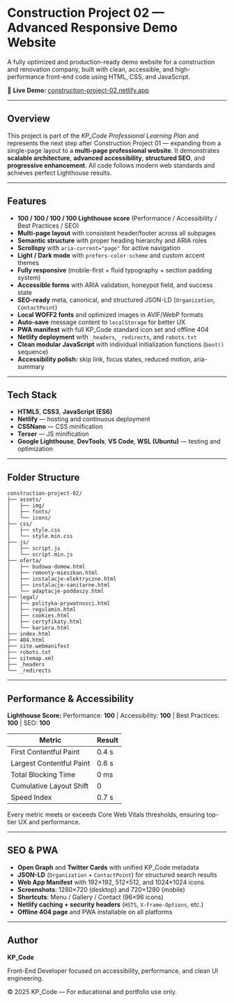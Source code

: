 # Construction Project 02 — Advanced Responsive Demo Website

A fully optimized and production-ready demo website for a construction and renovation company, built with clean, accessible, and high-performance front-end code using HTML, CSS, and JavaScript.

🔗 **Live Demo:** [construction-project-02.netlify.app](https://construction-project-02.netlify.app)

---

## Overview

This project is part of the _KP_Code Professional Learning Plan_ and represents the next step after Construction Project 01 — expanding from a single-page layout to a **multi-page professional website**.
It demonstrates **scalable architecture**, **advanced accessibility**, **structured SEO**, and **progressive enhancement**.
All code follows modern web standards and achieves perfect Lighthouse results.

---

## Features

- **100 / 100 / 100 / 100 Lighthouse score** (Performance / Accessibility / Best Practices / SEO)
- **Multi-page layout** with consistent header/footer across all subpages
- **Semantic structure** with proper heading hierarchy and ARIA roles
- **Scrollspy** with `aria-current="page"` for active navigation
- **Light / Dark mode** with `prefers-color-scheme` and custom accent themes
- **Fully responsive** (mobile-first + fluid typography + section padding system)
- **Accessible forms** with ARIA validation, honeypot field, and success state
- **SEO-ready** meta, canonical, and structured JSON-LD (`Organization`, `ContactPoint`)
- **Local WOFF2 fonts** and optimized images in AVIF/WebP formats
- **Auto-save** message content to `localStorage` for better UX
- **PWA manifest** with full KP_Code standard icon set and offline 404
- **Netlify deployment** with `_headers`, `_redirects`, and `robots.txt`
- **Clean modular JavaScript** with individual initialization functions (`boot()` sequence)
- **Accessibility polish:** skip link, focus states, reduced motion, aria-summary

---

## Tech Stack

- **HTML5**, **CSS3**, **JavaScript (ES6)**
- **Netlify** — hosting and continuous deployment
- **CSSNano** — CSS minification
- **Terser** — JS minification
- **Google Lighthouse**, **DevTools**, **VS Code**, **WSL (Ubuntu)** — testing and optimization

---

## Folder Structure

```text
construction-project-02/
├── assets/
│   ├── img/
│   ├── fonts/
│   └── icons/
├── css/
│   ├── style.css
│   └── style.min.css
├── js/
│   ├── script.js
│   └── script.min.js
├── oferta/
│   ├── budowa-domow.html
│   ├── remonty-mieszkan.html
│   ├── instalacje-elektryczne.html
│   ├── instalacje-sanitarne.html
│   └── adaptacje-poddaszy.html
├── legal/
│   ├── polityka-prywatnosci.html
│   ├── regulamin.html
│   ├── cookies.html
│   ├── certyfikaty.html
│   └── kariera.html
├── index.html
├── 404.html
├── site.webmanifest
├── robots.txt
├── sitemap.xml
├── _headers
└── _redirects
```
---

## Performance & Accessibility

**Lighthouse Score:**
Performance: **100** | Accessibility: **100** | Best Practices: **100** | SEO: **100**

| Metric                   | Result |
| ------------------------ | ------ |
| First Contentful Paint   | 0.4 s  |
| Largest Contentful Paint | 0.6 s  |
| Total Blocking Time      | 0 ms   |
| Cumulative Layout Shift  | 0      |
| Speed Index              | 0.7 s  |

Every metric meets or exceeds Core Web Vitals thresholds, ensuring top-tier UX and performance.

---

## SEO & PWA

- **Open Graph** and **Twitter Cards** with unified KP_Code metadata
- **JSON-LD** (`Organization` + `ContactPoint`) for structured search results
- **Web App Manifest** with 192×192, 512×512, and 1024×1024 icons
- **Screenshots**: 1280×720 (desktop) and 720×1280 (mobile)
- **Shortcuts**: Menu / Gallery / Contact (96×96 icons)
- **Netlify caching + security headers** (`HSTS`, `X-Frame-Options`, etc.)
- **Offline 404 page** and PWA installable on all platforms

---

## Author

**KP_Code**

Front-End Developer focused on accessibility, performance, and clean UI engineering.

© 2025 KP_Code — For educational and portfolio use only.
